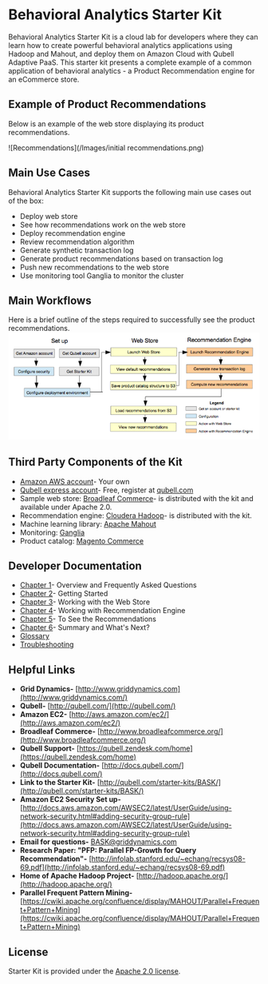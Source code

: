Behavioral Analytics Starter Kit
==============================
Behavioral Analytics Starter Kit is a cloud lab for developers where they can learn how to create powerful behavioral 
analytics applications using Hadoop and Mahout, and deploy them on Amazon Cloud with Qubell Adaptive PaaS. This 
starter kit presents a complete example of a common application of behavioral analytics - a Product Recommendation 
engine for an eCommerce store. 

Example of Product Recommendations
----------------------------------
Below is an example of the web store displaying its product recommendations.

![Recommendations](/Images/initial recommendations.png)

Main Use Cases
--------------
Behavioral Analytics Starter Kit supports the following main use cases out of the box:
- Deploy web store 
- See how recommendations work on the web store
- Deploy recommendation engine 
- Review recommendation algorithm
- Generate synthetic transaction log
- Generate product recommendations based on transaction log
- Push new recommendations to the web store
- Use monitoring tool Ganglia to  monitor the cluster

Main Workflows
---------------
Here is a brief outline of the steps required to successfully see the product recommendations.
![Steps](/Images/steps2.png)

Third Party Components of the Kit
---------------------------------
- [Amazon AWS account](http://aws.amazon.com/)- Your own
- [Qubell express account](http://express.qubell.com)- Free, register at [qubell.com](http://qubell.com)
- Sample web store: [Broadleaf Commerce](http://www.broadleafcommerce.org/)- is distributed with the kit and available under Apache 2.0.
- Recommendation engine: [Cloudera Hadoop](http://www.cloudera.com/content/support/en/documentation/cdh4-documentation/cdh4-documentation-v4-2-1.html)- is distributed with the kit.
- Machine learning library: [Apache Mahout](http://mahout.apache.org/)
- Monitoring: [Ganglia](http://ganglia.sourceforge.net/)
- Product catalog: [Magento Commerce](http://www.magentocommerce.com/)

Developer Documentation
-----------------------
- [Chapter 1](Chapter%201.md)- Overview and Frequently Asked Questions
- [Chapter 2](Chapter%202.md)- Getting Started
- [Chapter 3](Chapter%203.md)- Working with the Web Store
- [Chapter 4](Chapter%204.md)- Working with Recommendation Engine
- [Chapter 5](Chapter%205.md)- To See the Recommendations
- [Chapter 6](Chapter%206.md)- Summary and What's Next?
- [Glossary](Glossary.md)
- [Troubleshooting](Troubleshooting.md)

Helpful Links
-------------
- **Grid Dynamics-** [http://www.griddynamics.com](http://www.griddynamics.com/)
- **Qubell-** [http://qubell.com/](http://qubell.com/)
- **Amazon EC2-** [http://aws.amazon.com/ec2/](http://aws.amazon.com/ec2/)
- **Broadleaf Commerce-** [http://www.broadleafcommerce.org/](http://www.broadleafcommerce.org/)
- **Qubell Support-** [https://qubell.zendesk.com/home](https://qubell.zendesk.com/home)
- **Qubell Documentation-** [http://docs.qubell.com/](http://docs.qubell.com/)
- **Link to the Starter Kit-** [http://qubell.com/starter-kits/BASK/](http://qubell.com/starter-kits/BASK/)
- **Amazon EC2 Security Set up-** [http://docs.aws.amazon.com/AWSEC2/latest/UserGuide/using-network-security.html#adding-security-group-rule](http://docs.aws.amazon.com/AWSEC2/latest/UserGuide/using-network-security.html#adding-security-group-rule)
- **Email for questions-** [BASK@griddynamics.com](mailto:BASK@griddynamics.com)
- **Research Paper: "PFP: Parallel FP-Growth for Query Recommendation"-** [http://infolab.stanford.edu/~echang/recsys08-69.pdf](http://infolab.stanford.edu/~echang/recsys08-69.pdf)
- **Home of Apache Hadoop Project-** [http://hadoop.apache.org/](http://hadoop.apache.org/)
- **Parallel Frequent Pattern Mining-** [https://cwiki.apache.org/confluence/display/MAHOUT/Parallel+Frequent+Pattern+Mining](https://cwiki.apache.org/confluence/display/MAHOUT/Parallel+Frequent+Pattern+Mining)

License
-------
Starter Kit is provided under the [Apache 2.0 license](http://www.apache.org/licenses/LICENSE-2.0.html).


